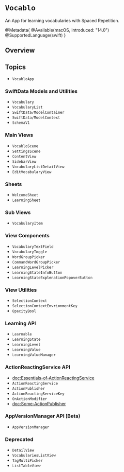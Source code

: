 # ``Vocablo``

An App for learning vocabularies with Spaced Repetition.

@Metadata{
    @Available(macOS, introduced: "14.0")
    @SupportedLanguage(swift)
}

## Overview



## Topics

- ``VocabloApp``

### SwiftData Models and Utilities

- ``Vocabulary``
- ``VocabularyList``
- ``SwiftData/ModelContainer``
- ``SwiftData/ModelContext``
- ``SchemaV1``


### Main Views

- ``VocabloScene``
- ``SettingsScene``
- ``ContentView``
- ``SidebarView``
- ``VocabularyListDetailView``
- ``EditVocabularyView``

### Sheets

- ``WelcomeSheet``
- ``LearningSheet``

### Sub Views

- ``VocabularyItem``

### View Components

- ``VocabularyTextField``
- ``VocabularyToggle``
- ``WordGroupPicker``
- ``CommandWordGroupPicker``
- ``LearningLevelPicker``
- ``LearningStateInfoButton``
- ``LearningStateExplenationPopoverButton``

### View Utilities

- ``SelectionContext``
- ``SelectionContextEnvrionmentKey``
- ``OpacityBool``

### Learning API

- ``Learnable``
- ``LearningState``
- ``LearningLevel``
- ``LearningValue``
- ``LearningValueManager``

### ActionReactingService API

- <doc:Essentials-of-ActionReactingService>
- ``ActionReactingService``
- ``ActionPublisher``
- ``ActionReactingServiceKey``
- ``OnActionModifier``
- <doc:Some-ActionPublisher>

### AppVersionManager API (Beta)

- ``AppVersionManager``

### Deprecated

- ``DetailView``
- ``VocabulariesListView``
- ``TagMultiPicker``
- ``ListTableView``
